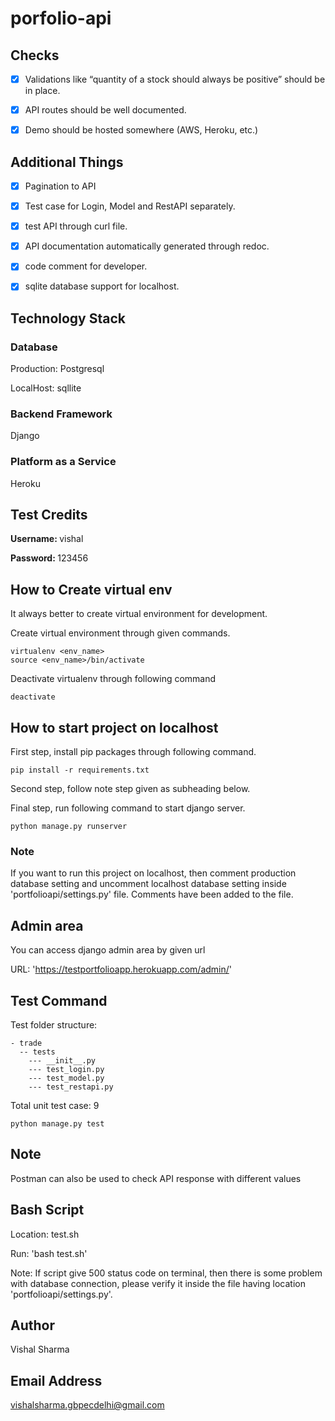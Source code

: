 # porfolio-api 

## Checks

- [x] Validations like “quantity of a stock should always be positive” should be in place.
- [x] API routes should be well documented.
- [x] Demo should be hosted somewhere (AWS, Heroku, etc.)


## Additional Things

- [x] Pagination to API
- [x] Test case for Login, Model and RestAPI separately.
- [x] test API through curl file.
- [x] API documentation automatically generated through redoc.
- [x] code comment for developer.
- [x] sqlite database support for localhost.


## Technology Stack


### Database

Production: Postgresql

LocalHost: sqllite


### Backend Framework

Django

### Platform as a Service

Heroku


## Test Credits

<b> Username: </b> vishal

<b> Password: </b> 123456

## How to Create virtual env

It always better to create virtual environment for development.

Create virtual environment through given commands.

```
virtualenv <env_name>
source <env_name>/bin/activate
```

Deactivate virtualenv through following command

```
deactivate
```

## How to start project on localhost

First step, install pip packages through following command.

```
pip install -r requirements.txt
```

Second step, follow note step given as subheading below.

Final step, run following command to start django server.

```
python manage.py runserver
```


### Note

If you want to run this project on localhost, then comment production database setting and uncomment localhost database setting inside 'portfolioapi/settings.py' file. Comments have been added to the file.

## Admin area

You can access django admin area by given url

URL: 'https://testportfolioapp.herokuapp.com/admin/'


## Test Command

Test folder structure:

```
- trade
  -- tests
    --- __init__.py
    --- test_login.py
    --- test_model.py
    --- test_restapi.py
```

Total unit test case: 9


```
python manage.py test
```

## Note

Postman can also be used to check API response with different values

## Bash Script

Location: test.sh
 
Run: 'bash test.sh'

Note: If script give 500 status code on terminal, then there is some problem with database connection, please verify it inside the file having location 'portfolioapi/settings.py'.


## Author

Vishal Sharma

## Email Address

vishalsharma.gbpecdelhi@gmail.com
